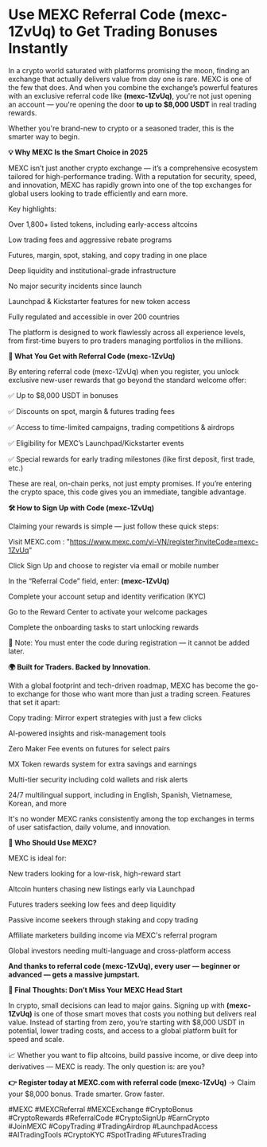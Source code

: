 # Use MEXC Referral Code (mexc-1ZvUq) to Get Trading Bonuses Instantly

In a crypto world saturated with platforms promising the moon, finding an exchange that actually delivers value from day one is rare. MEXC is one of the few that does. And when you combine the exchange’s powerful features with an exclusive referral code like **(mexc-1ZvUq)**, you're not just opening an account — you're opening the door **to up to $8,000 USDT** in real trading rewards.

Whether you're brand-new to crypto or a seasoned trader, this is the smarter way to begin.

**💡 Why MEXC Is the Smart Choice in 2025**

MEXC isn’t just another crypto exchange — it’s a comprehensive ecosystem tailored for high-performance trading. With a reputation for security, speed, and innovation, MEXC has rapidly grown into one of the top exchanges for global users looking to trade efficiently and earn more.

Key highlights:

Over 1,800+ listed tokens, including early-access altcoins

Low trading fees and aggressive rebate programs

Futures, margin, spot, staking, and copy trading in one place

Deep liquidity and institutional-grade infrastructure

No major security incidents since launch

Launchpad & Kickstarter features for new token access

Fully regulated and accessible in over 200 countries

The platform is designed to work flawlessly across all experience levels, from first-time buyers to pro traders managing portfolios in the millions.

**🎁 What You Get with Referral Code (mexc-1ZvUq)**

By entering referral code (mexc-1ZvUq) when you register, you unlock exclusive new-user rewards that go beyond the standard welcome offer:

✅ Up to $8,000 USDT in bonuses

✅ Discounts on spot, margin & futures trading fees

✅ Access to time-limited campaigns, trading competitions & airdrops

✅ Eligibility for MEXC’s Launchpad/Kickstarter events

✅ Special rewards for early trading milestones (like first deposit, first trade, etc.)

These are real, on-chain perks, not just empty promises. If you’re entering the crypto space, this code gives you an immediate, tangible advantage.

**🛠️ How to Sign Up with Code (mexc-1ZvUq)**

Claiming your rewards is simple — just follow these quick steps:

Visit MEXC.com : "https://www.mexc.com/vi-VN/register?inviteCode=mexc-1ZvUq"

Click Sign Up and choose to register via email or mobile number

In the “Referral Code” field, enter: **(mexc-1ZvUq)**

Complete your account setup and identity verification (KYC)

Go to the Reward Center to activate your welcome packages

Complete the onboarding tasks to start unlocking rewards

🔐 Note: You must enter the code during registration — it cannot be added later.

**🌍 Built for Traders. Backed by Innovation.**

With a global footprint and tech-driven roadmap, MEXC has become the go-to exchange for those who want more than just a trading screen. Features that set it apart:

Copy trading: Mirror expert strategies with just a few clicks

AI-powered insights and risk-management tools

Zero Maker Fee events on futures for select pairs

MX Token rewards system for extra savings and earnings

Multi-tier security including cold wallets and risk alerts

24/7 multilingual support, including in English, Spanish, Vietnamese, Korean, and more

It's no wonder MEXC ranks consistently among the top exchanges in terms of user satisfaction, daily volume, and innovation.

**👤 Who Should Use MEXC?**

MEXC is ideal for:

New traders looking for a low-risk, high-reward start

Altcoin hunters chasing new listings early via Launchpad

Futures traders seeking low fees and deep liquidity

Passive income seekers through staking and copy trading

Affiliate marketers building income via MEXC's referral program

Global investors needing multi-language and cross-platform access

**And thanks to referral code (mexc-1ZvUq), every user — beginner or advanced — gets a massive jumpstart.**

**🚀 Final Thoughts: Don’t Miss Your MEXC Head Start**

In crypto, small decisions can lead to major gains. Signing up with **(mexc-1ZvUq)** is one of those smart moves that costs you nothing but delivers real value. Instead of starting from zero, you’re starting with $8,000 USDT in potential, lower trading costs, and access to a global platform built for speed and scale.

📈 Whether you want to flip altcoins, build passive income, or dive deep into derivatives — MEXC is ready. The only question is: are you?

**👉 Register today at MEXC.com with referral code (mexc-1ZvUq)** → Claim your $8,000 bonus. Trade smarter. Grow faster.

#MEXC #MEXCReferral #MEXCExchange #CryptoBonus  
#CryptoRewards #ReferralCode #CryptoSignUp #EarnCrypto  
#JoinMEXC #CopyTrading #TradingAirdrop #LaunchpadAccess  
#AITradingTools #CryptoKYC #SpotTrading #FuturesTrading  
